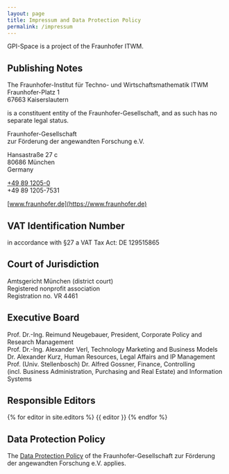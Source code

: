 ```yaml
---
layout: page
title: Impressum and Data Protection Policy
permalink: /impressum
---
```


GPI-Space is a project of the Fraunhofer ITWM.

## Publishing Notes

The Fraunhofer-Institut für Techno- und Wirtschaftsmathematik ITWM<br/>
Fraunhofer-Platz 1<br/>
67663 Kaiserslautern

is a constituent entity of the Fraunhofer-Gesellschaft, and as such has no separate legal status.

Fraunhofer-Gesellschaft<br/>
zur Förderung der angewandten Forschung e.V.

Hansastraße 27 c<br/>
80686 München<br/>
Germany

<i class="fas fa-phone"></i> <a href="tel:+49 89 1205-0" rel="nofollow">+49 89 1205-0</a><br/>
<i class="fas fa-fax"></i> +49 89 1205-7531

[www.fraunhofer.de](https://www.fraunhofer.de)

## VAT Identification Number

in accordance with §27 a VAT Tax Act: DE 129515865

## Court of Jurisdiction

Amtsgericht München (district court)<br/>
Registered nonprofit association<br/>
Registration no. VR 4461

## Executive Board

Prof. Dr.-Ing. Reimund Neugebauer, President, Corporate Policy and Research Management<br/>
Prof. Dr.-Ing. Alexander Verl, Technology Marketing and Business Models<br/>
Dr. Alexander Kurz, Human Resources, Legal Affairs and IP Management<br/>
Prof. (Univ. Stellenbosch) Dr. Alfred Gossner, Finance, Controlling<br/>
(incl. Business Administration, Purchasing and Real Estate) and Information Systems

## Responsible Editors

{% for editor in site.editors %}
{{ editor }}
{% endfor %}

## Data Protection Policy

The [Data Protection Policy](https://www.fraunhofer.de/en/data-protection-policy.html) of the Fraunhofer-Gesellschaft zur Förderung der angewandten Forschung e.V. applies.
